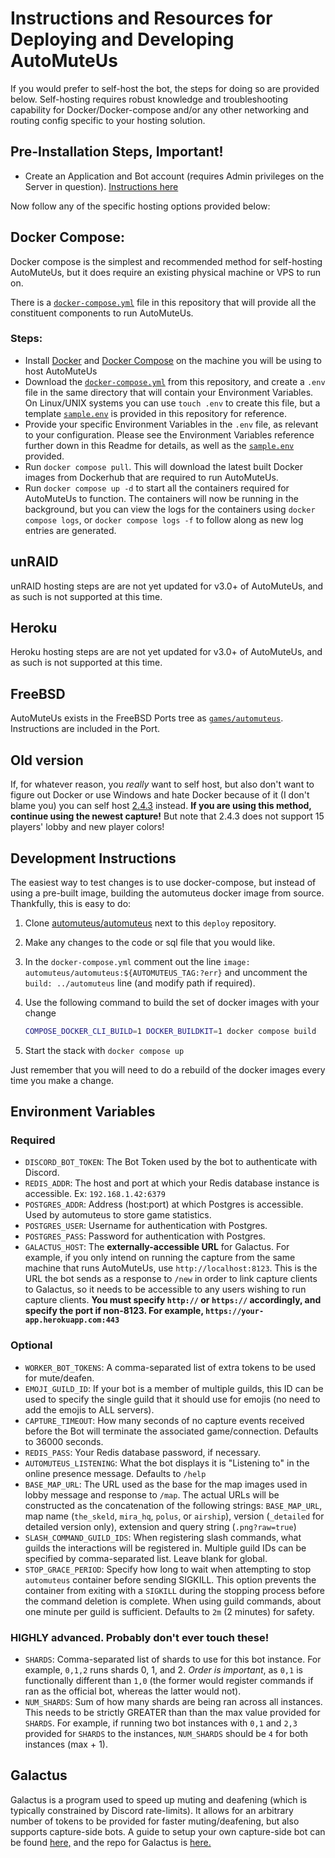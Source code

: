 # Instructions and Resources for Deploying and Developing AutoMuteUs

If you would prefer to self-host the bot, the steps for doing so are provided below. Self-hosting requires robust knowledge and troubleshooting capability for Docker/Docker-compose and/or any other networking and routing config specific to your hosting solution.

## Pre-Installation Steps, Important!

- Create an Application and Bot account (requires Admin privileges on the Server in question). [Instructions here](BOT_README.md)

Now follow any of the specific hosting options provided below:

## Docker Compose:

Docker compose is the simplest and recommended method for self-hosting AutoMuteUs, but it does require an existing physical machine or VPS to run on.

There is a [`docker-compose.yml`](docker-compose.yml) file in this repository that will provide all the constituent components to run AutoMuteUs.

### Steps:

- Install [Docker](https://docs.docker.com/engine/install/) and [Docker Compose](https://docs.docker.com/compose/install/) on the machine you will be using to host AutoMuteUs
- Download the [`docker-compose.yml`](docker-compose.yml) from this repository, and create a `.env` file in the same directory that will contain your Environment Variables. On Linux/UNIX systems you can use `touch .env` to create this file, but a template [`sample.env`](sample.env) is provided in this repository for reference. 
- Provide your specific Environment Variables in the `.env` file, as relevant to your configuration. Please see the Environment Variables reference further down in this Readme for details, as well as the [`sample.env`](sample.env) provided.
- Run `docker compose pull`. This will download the latest built Docker images from Dockerhub that are required to run AutoMuteUs.
- Run `docker compose up -d` to start all the containers required for AutoMuteUs to function. The containers will now be running in the background, but you can view the logs for the containers using `docker compose logs`, or `docker compose logs -f` to follow along as new log entries are generated.

## unRAID

unRAID hosting steps are are not yet updated for v3.0+ of AutoMuteUs, and as such is not supported at this time.

## Heroku

Heroku hosting steps are are not yet updated for v3.0+ of AutoMuteUs, and as such is not supported at this time.

## FreeBSD

AutoMuteUs exists in the FreeBSD Ports tree as [`games/automuteus`](https://www.freshports.org/games/automuteus/). Instructions are included in the Port.

## Old version
If, for whatever reason, you _really_ want to self host, but also don't want to figure out Docker or use Windows and hate Docker because of it (I don't blame you) you can self host [2.4.3](https://github.com/denverquane/automuteus/releases/tag/2.4.3) instead. **If you are using this method, continue using the newest capture!** But note that 2.4.3 does not support 15 players' lobby and new player colors!

## Development Instructions
The easiest way to test changes is to use docker-compose, but instead of using a pre-built image, building the automuteus docker image from source. Thankfully, this is easy to do:

1. Clone [automuteus/automuteus](https://github.com/automuteus/automuteus) next to this `deploy` repository.
2. Make any changes to the code or sql file that you would like.
3. In the `docker-compose.yml` comment out the line `image: automuteus/automuteus:${AUTOMUTEUS_TAG:?err}` and uncomment the `build: ../automuteus` line (and modify path if required).
4. Use the following command to build the set of docker images with your change

   ```bash
   COMPOSE_DOCKER_CLI_BUILD=1 DOCKER_BUILDKIT=1 docker compose build
   ```

5. Start the stack with `docker compose up`

Just remember that you will need to do a rebuild of the docker images every time you make a change.

## Environment Variables

### Required

- `DISCORD_BOT_TOKEN`: The Bot Token used by the bot to authenticate with Discord.
- `REDIS_ADDR`: The host and port at which your Redis database instance is accessible. Ex: `192.168.1.42:6379`
- `POSTGRES_ADDR`: Address (host:port) at which Postgres is accessible. Used by automuteus to store game statistics. 
- `POSTGRES_USER`: Username for authentication with Postgres.
- `POSTGRES_PASS`: Password for authentication with Postgres.
- `GALACTUS_HOST`: The **externally-accessible URL** for Galactus. 
  For example, if you only intend on running the capture from the same machine that runs AutoMuteUs, use `http://localhost:8123`.
  This is the URL the bot sends as a response to `/new` in order to link capture clients to Galactus, so it needs to be accessible to any users wishing to run capture clients.
  **You must specify `http://` or `https://` accordingly, and specify the port if non-8123. For example, `https://your-app.herokuapp.com:443`**

### Optional

- `WORKER_BOT_TOKENS`: A comma-separated list of extra tokens to be used for mute/deafen.
- `EMOJI_GUILD_ID`: If your bot is a member of multiple guilds, this ID can be used to specify the single guild that it should use for emojis (no need to add the emojis to ALL servers).
- `CAPTURE_TIMEOUT`: How many seconds of no capture events received before the Bot will terminate the associated game/connection. Defaults to 36000 seconds.
- `REDIS_PASS`: Your Redis database password, if necessary.
- `AUTOMUTEUS_LISTENING`: What the bot displays it is "Listening to" in the online presence message. Defaults to `/help`
- `BASE_MAP_URL`: The URL used as the base for the map images used in lobby message and response to `/map`. The actual URLs will be constructed as the concatenation of the following strings: `BASE_MAP_URL`, map name (`the_skeld`, `mira_hq`, `polus`, or `airship`), version (`_detailed` for detailed version only), extension and query string (`.png?raw=true`)
- `SLASH_COMMAND_GUILD_IDS`: When registering slash commands, what guilds the interactions will be registered in. Multiple guild IDs can be specified by comma-separated list. Leave blank for global.
- `STOP_GRACE_PERIOD`: Specify how long to wait when attempting to stop `automuteus` container before sending SIGKILL. This option prevents the container from exiting with a `SIGKILL` during the stopping process before the command deletion is complete. When using guild commands, about one minute per guild is sufficient. Defaults to `2m` (2 minutes) for safety.

### HIGHLY advanced. Probably don't ever touch these!

- `SHARDS`: Comma-separated list of shards to use for this bot instance. For example, `0,1,2` runs shards 0, 1, and 2. *Order is important*, as `0,1` is functionally different than `1,0` (the former would register commands if ran as the official bot, whereas the latter would not).
- `NUM_SHARDS`: Sum of how many shards are being ran across all instances. This needs to be strictly GREATER than than the max value provided for `SHARDS`. For example, if running two bot instances with `0,1` and `2,3` provided for `SHARDS` to the instances, `NUM_SHARDS` should be `4` for both instances (max + 1).

## Galactus

Galactus is a program used to speed up muting and deafening (which is typically constrained by Discord rate-limits). It allows for an arbitrary number of tokens to be provided for faster muting/deafening, but also supports capture-side bots.
A guide to setup your own capture-side bot can be found [here,](https://youtu.be/jKcEW5qpk8E) and the repo for Galactus is [here.](https://github.com/automuteus/galactus)
